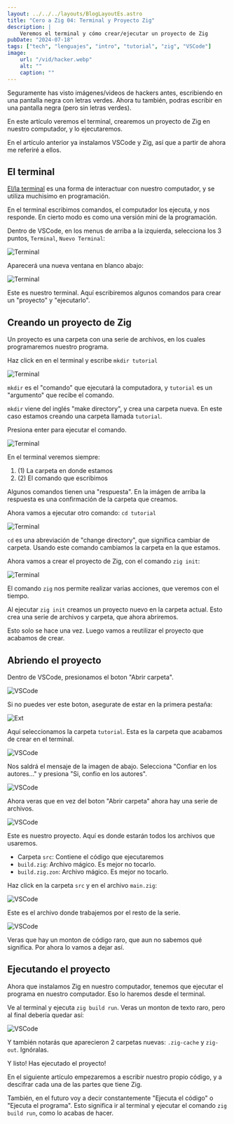 ```yaml
---
layout: ../../../layouts/BlogLayoutEs.astro
title: "Cero a Zig 04: Terminal y Proyecto Zig"
description: |
    Veremos el terminal y cómo crear/ejecutar un proyecto de Zig
pubDate: "2024-07-18"
tags: ["tech", "lenguajes", "intro", "tutorial", "zig", "VSCode"]
image: 
    url: "/vid/hacker.webp"
    alt: ""
    caption: ""
---
```


Seguramente has visto imágenes/videos de hackers antes,
escribiendo en una pantalla negra con letras verdes.
Ahora tu también, podras escribir en una pantalla negra
(pero sin letras verdes).

En este artículo veremos el terminal, crearemos un proyecto
de Zig en nuestro computador, y lo ejecutaremos.

En el artículo anterior ya instalamos VSCode y Zig, así que a partir
de ahora me referiré a ellos.


## El terminal

[El/la terminal](https://en.wikipedia.org/wiki/Command-line_interface)
es una forma de interactuar con nuestro computador, y se utiliza
muchisimo en programación.

En el terminal escribimos comandos, el computador los ejecuta,
y nos responde. En cierto modo es como una versión mini de la
programación.

Dentro de VSCode, en los menus de arriba a la izquierda, selecciona
los 3 puntos, `Terminal`, `Nuevo Terminal`:

![Terminal](/img/blog/es/tutorial/053-zig.jpg)

Aparecerá una nueva ventana en blanco abajo:

![Terminal](/img/blog/es/tutorial/054-zig.jpg)

Este es nuestro terminal. Aquí escribiremos algunos comandos
para crear un "proyecto" y "ejecutarlo".


## Creando un proyecto de Zig

Un proyecto es una carpeta con una serie de archivos,
en los cuales programaremos nuestro programa.

Haz click en en el terminal y escribe `mkdir tutorial`

![Terminal](/img/blog/es/tutorial/055-zig.jpg)

`mkdir` es el "comando" que ejecutará la computadora,
y `tutorial` es un "argumento" que recibe el comando.

`mkdir` viene del inglés "make directory", y crea una
carpeta nueva. En este caso estamos creando una carpeta
llamada `tutorial`.

Presiona enter para ejecutar el comando.

![Terminal](/img/blog/es/tutorial/056-zig.jpg)

En el terminal veremos siempre:

1. (1) La carpeta en donde estamos
2. (2) El comando que escribimos

Algunos comandos tienen una "respuesta". En la imágen
de arriba la respuesta es una confirmación de la carpeta
que creamos.

Ahora vamos a ejecutar otro comando: `cd tutorial`

![Terminal](/img/blog/es/tutorial/057-zig.jpg)

`cd` es una abreviación de "change directory", que
significa cambiar de carpeta. Usando este comando cambiamos
la carpeta en la que estamos.

Ahora vamos a crear el proyecto de Zig, con el comando
`zig init`:

![Terminal](/img/blog/es/tutorial/058-zig.jpg)

El comando `zig` nos permite realizar varias acciones,
que veremos con el tiempo.

Al ejecutar `zig init` creamos un proyecto nuevo en
la carpeta actual. Esto crea una serie de archivos
y carpeta, que ahora abriremos.

Esto solo se hace una vez. Luego vamos a reutilizar el proyecto
que acabamos de crear.


## Abriendo el proyecto

Dentro de VSCode, presionamos el boton "Abrir carpeta".

![VSCode](/img/blog/es/tutorial/059-zig.jpg)

Si no puedes ver este boton, asegurate de estar en la primera pestaña:

![Ext](/img/blog/es/tutorial/052-zig.jpg)

Aquí seleccionamos la carpeta `tutorial`. Esta es la carpeta que
acabamos de crear en el terminal.

![VSCode](/img/blog/es/tutorial/060-zig.jpg)

Nos saldrá el mensaje de la imagen de abajo. Selecciona "Confiar en
los autores..." y presiona "Si, confio en los autores".

![VSCode](/img/blog/es/tutorial/061-zig.jpg)

Ahora veras que en vez del boton "Abrir carpeta" ahora hay una
serie de archivos.

![VSCode](/img/blog/es/tutorial/062-zig.jpg)

Este es nuestro proyecto. Aquí es donde estarán todos los archivos
que usaremos.

- Carpeta `src`: Contiene el código que ejecutaremos
- `build.zig`: Archivo mágico. Es mejor no tocarlo.
- `build.zig.zon`: Archivo mágico. Es mejor no tocarlo.

Haz click en la carpeta `src` y en el archivo `main.zig`:

![VSCode](/img/blog/es/tutorial/063-zig.jpg)

Este es el archivo donde trabajemos por el resto de la serie.

![VSCode](/img/blog/es/tutorial/078-zig.jpg)

Veras que hay un monton de código raro, que aun no sabemos qué
significa. Por ahora lo vamos a dejar así.


## Ejecutando el proyecto

Ahora que instalamos Zig en nuestro computador, tenemos que ejecutar
el programa en nuestro computador. Eso lo haremos desde el terminal.


Ve al terminal y ejecuta `zig build run`. Veras un monton de texto
raro, pero al final debería quedar así:

![VSCode](/img/blog/es/tutorial/077-zig.jpg)


Y también notarás que aparecieron 2 carpetas nuevas: `.zig-cache`
y `zig-out`. Ignóralas.

Y listo! Has ejecutado el proyecto!

En el siguiente artículo empezaremos a escribir nuestro propio
código, y a descifrar cada una de las partes que tiene Zig.

También, en el futuro voy a decir constantemente "Ejecuta el
código" o "Ejecuta el programa". Esto significa ir al terminal
y ejecutar el comando `zig build run`,
como lo acabas de hacer.

